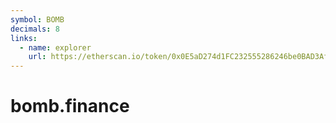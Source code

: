 ```yaml
---
symbol: BOMB
decimals: 8
links:
  - name: explorer
    url: https://etherscan.io/token/0x0E5aD274d1FC232555286246be0BAD3AffB2F4Cc
---
```


# bomb.finance
